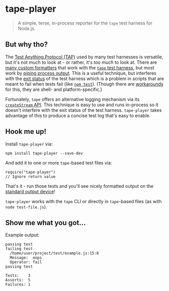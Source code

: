 # tape-player

> A simple, terse, in-process reporter for the `tape` test harness for Node.js.

## But why tho?

The [Test Anything Protocol (TAP)](https://testanything.org/) used by many test
harnesses is versatile, but it's not much to look at - or rather, it's _too
much_ to look at. There are
[many custom formatters](https://www.npmjs.com/package/tape#pretty-reporters)
that work with the [`tape` test harness](https://github.com/substack/tape), but
most work by
[piping process output](https://en.wikipedia.org/wiki/Pipeline_(Unix)). This is
a useful technique, but interferes with the
[exit status](https://en.wikipedia.org/wiki/Exit_status) of the test harness
which is a problem in scripts that are meant to fail when tests fail (like
[`npm test`](https://docs.npmjs.com/misc/scripts)). (Though there are
[workarounds](https://unix.stackexchange.com/questions/14270/get-exit-status-of-process-thats-piped-to-another)
for this, they are shell- and platform-specific.)

Fortunately, `tape` offers an alternative logging mechanism via its
[`createStream` API](https://www.npmjs.com/package/tape#var-stream--testcreatestreamopts).
This technique is easy to use and runs in-process so it doesn't interfere with
the exit status of the test harness. `tape-player` takes advantage of this to
produce a concise test log that's easy to enable.

## Hook me up!

Install `tape-player` via:

    npm install tape-player --save-dev

And add it to one or more `tape`-based test files via:

    require("tape-player")
    // Ignore return value

That's it - run those tests and you'll see nicely formatted output on the
[standard output device](https://en.m.wikipedia.org/wiki/Standard_streams)!

`tape-player` works with the `tape` CLI or directly in `tape`-based files (as
with `node test-file.js`).

## Show me what you got...

Example output:

    passing test
    failing test
      /home/user/project/test/example.js:15:8
      Message:  oops
      Operator: fail
    passing test

    Tests:    3
    Asserts:  5
    Failures: 1

